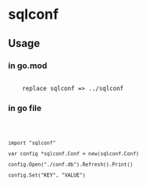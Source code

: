 # sqlconf

## Usage
### in go.mod
<code>
    replace sqlconf => ../sqlconf
</code>

### in go file
<code>

    import "sqlconf"

    var config *sqlconf.Conf = new(sqlconf.Conf)

    config.Open("./conf.db").Refresh().Print()

    config.Set("KEY", "VALUE")
    
</code>

